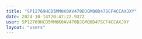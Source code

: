 ```yaml
---
title: "SP12769HCD5MM0K0AV470DJGMQ0D47SCF4CCAXJXY"
date: 2024-10-14T20:47:22.937Z
user: SP12769HCD5MM0K0AV470DJGMQ0D47SCF4CCAXJXY
layout: "users"
---
```

    